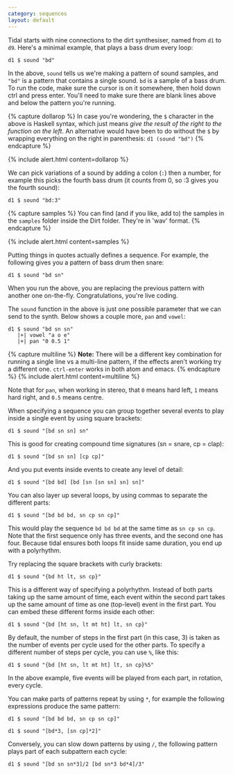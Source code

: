 ```yaml
---
category: sequences
layout: default
---
```


Tidal starts with nine connections to the dirt synthesiser, named from
`d1` to `d9`. Here's a minimal example, that plays a bass drum every loop:

~~~~ {haskell}
d1 $ sound "bd"
~~~~

In the above, `sound` tells us we're making a pattern of sound
samples, and `"bd"` is a pattern that contains a single sound. `bd` is
a sample of a bass drum. To run the code, make sure the cursor is on
it somewhere, then hold down ctrl and press enter. You'll need to make
sure there are blank lines above and below the pattern you're running.

{% capture dollarop %}
In case you're wondering, the `$` character in the above is Haskell syntax, which just means _give the result of the right to the function on the left_. An alternative would have been to do without the `$` by wrapping everything on the right in parenthesis: `d1 (sound "bd")`
{% endcapture %}

{% include alert.html content=dollarop %}

We can pick variations of a sound by adding a colon (`:`) then a
number, for example this picks the fourth bass drum (it counts from
0, so :3 gives you the fourth sound):

~~~~ {haskell}
d1 $ sound "bd:3"
~~~~

{% capture samples %}
You can find (and if you like, add to) the samples in the `samples` folder inside the Dirt folder. They're in 'wav' format.
{% endcapture %}

{% include alert.html content=samples %}

Putting things in quotes actually defines a sequence. For example, the
following gives you a pattern of bass drum then snare:

~~~~ {haskell}
d1 $ sound "bd sn"
~~~~

When you run the above, you are replacing the previous pattern with
another one on-the-fly. Congratulations, you're live coding.

The `sound` function in the above is just one possible parameter that
we can send to the synth. Below shows a couple more, `pan` and `vowel`:

~~~~ {haskell}
d1 $ sound "bd sn sn"
   |+| vowel "a o e"
   |+| pan "0 0.5 1"
~~~~

{% capture multiline %}
__Note:__ There will be a different key combination for running a
single line vs a multi-line pattern, if the effects aren't working try
a different one. `ctrl-enter` works in both atom and emacs.
{% endcapture %}
{% include alert.html content=multiline %}

Note that for `pan`, when working in stereo, that `0` means hard left,
`1` means hard right, and `0.5` means centre.

When specifying a sequence you can group together several events to
play inside a single event by using square brackets:

~~~~ {haskell}
d1 $ sound "[bd sn sn] sn"
~~~~

This is good for creating compound time signatures (sn = snare, cp = clap):

~~~~ {haskell}
d1 $ sound "[bd sn sn] [cp cp]"
~~~~

And you put events inside events to create any level of detail:

~~~~ {haskell}
d1 $ sound "[bd bd] [bd [sn [sn sn] sn] sn]"
~~~~

You can also layer up several loops, by using commas to separate the
different parts:

~~~~ {haskell}
d1 $ sound "[bd bd bd, sn cp sn cp]"
~~~~

This would play the sequence `bd bd bd` at the same time as `sn cp sn
cp`. Note that the first sequence only has three events, and the
second one has four. Because tidal ensures both loops fit inside same
duration, you end up with a polyrhythm.

Try replacing the square brackets with curly brackets:

~~~~ {haskell}
d1 $ sound "{bd ht lt, sn cp}"
~~~~

This is a different way of specifying a polyrhythm. Instead of both
parts taking up the same amount of time, each event within the second
part takes up the same amount of time as one (top-level) event in the
first part. You can embed these different forms inside each other:

~~~~ {haskell}
d1 $ sound "{bd [ht sn, lt mt ht] lt, sn cp}"
~~~~

By default, the number of steps in the first part (in this case, 3) is taken as the number of events per cycle used for the other parts. To specify a different number of steps per cycle, you can use `%`, like this:

~~~~ {haskell}
d1 $ sound "{bd [ht sn, lt mt ht] lt, sn cp}%5"
~~~~

In the above example, five events will be played from each part, in rotation, every cycle.

You can make parts of patterns repeat by using `*`, for example the
following expressions produce the same pattern:

~~~~ {haskell}
d1 $ sound "[bd bd bd, sn cp sn cp]"

d1 $ sound "[bd*3, [sn cp]*2]"
~~~~

Conversely, you can slow down patterns by using `/`, the following
pattern plays part of each subpattern each cycle:

~~~~ {haskell}
d1 $ sound "[bd sn sn*3]/2 [bd sn*3 bd*4]/3"
~~~~
